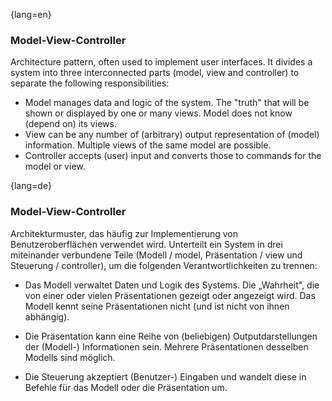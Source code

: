 {lang=en}
### Model-View-Controller

Architecture pattern, often used to implement user interfaces. It divides a
system into three interconnected parts (model, view and controller) to separate
the following responsibilities:

  * Model manages data and logic of the system. The "truth" that will be shown or
  displayed by one or many views. Model does not know (depend on) its views.
  * View can be any number of (arbitrary) output representation of (model) information.
  Multiple views of the same model are possible.
  * Controller accepts (user) input and converts those to commands for the model or view.


{lang=de}
### Model-View-Controller

Architekturmuster, das häufig zur Implementierung von
Benutzeroberflächen verwendet wird. Unterteilt ein System in drei
miteinander verbundene Teile (Modell / model, Präsentation / view und
Steuerung / controller), um die folgenden Verantwortlichkeiten zu
trennen:

-   Das Modell verwaltet Daten und Logik des Systems. Die „Wahrheit",
    die von einer oder vielen Präsentationen gezeigt oder angezeigt
    wird. Das Modell kennt seine Präsentationen nicht (und ist nicht von
    ihnen abhängig).

-   Die Präsentation kann eine Reihe von (beliebigen)
    Outputdarstellungen der (Modell-) Informationen sein. Mehrere
    Präsentationen desselben Modells sind möglich.

-   Die Steuerung akzeptiert (Benutzer-) Eingaben und wandelt diese in
    Befehle für das Modell oder die Präsentation um.

